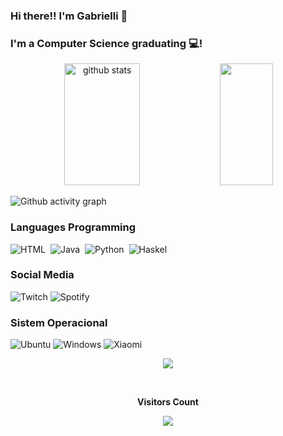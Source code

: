 ### Hi there!! I'm Gabrielli 👋

### I'm a Computer Science graduating 💻!

<div align="center">  
  <img width="49%" height="195px" src="https://github-readme-stats.vercel.app/api?username=gabsdnker&show_icons=true&count_private=true&hide_border=true&title_color=00bfbf&icon_color=00bfbf&text_color=c9d1d9&bg_color=0d1117" alt="github stats" /> 
  <img width="41%" height="195px" src="https://github-readme-stats.vercel.app/api/top-langs/?username=gabsdnker&layout=compact&hide_border=true&title_color=00bfbf&text_color=00bfbf&bg_color=0d1117" />
</div>

![Github activity graph](https://github-readme-activity-graph.cyclic.app/graph?username=gabsdnker&theme=gotham)

### Languages Programming
![HTML](https://img.shields.io/badge/-html-0D1117?style=for-the-badge&logo=html&logoColor=1572B6&labelColor=0D1117)&nbsp;
![Java](https://img.shields.io/badge/-java-0D1117?style=for-the-badge&logo=java&logoColor=1572B6&labelColor=0D1117)&nbsp;
![Python](https://img.shields.io/badge/-python-0D1117?style=for-the-badge&logo=python&logoColor=1572B6&labelColor=0D1117)&nbsp;
![Haskel](https://img.shields.io/badge/-haskel-0D1117?style=for-the-badge&logo=haskel&logoColor=1572B6&labelColor=0D1117)&nbsp;

### Social Media
![Twitch](https://img.shields.io/badge/Twitch-9347FF?logo=twitch&logoColor=white)
![Spotify](https://img.shields.io/badge/Spotify-1ED760?logo=spotify&logoColor=white)

### Sistem Operacional
![Ubuntu](https://img.shields.io/badge/Ubuntu-E95420?logo=ubuntu&logoColor=white)
![Windows](https://img.shields.io/badge/Windows-0078D6?logo=windows&logoColor=white)
![Xiaomi](https://img.shields.io/badge/Xiaomi-%23FF6900.svg?logo=xiaomi&logoColor=white) 

<p align="center">
  <img src="https://github-profile-trophy.vercel.app/?username=gabsdnker&theme=dracula&row=2&no-bg=true&column=3&margin-w=15&margin-h=15" />
</p>

<div align="center">
<br><p align="centre"><b>Visitors Count</b></p>  
<p align="center"><img align="center" src="https://profile-counter.glitch.me/{FabioJuniorJr}/count.svg" /></p> 
<br></div>
